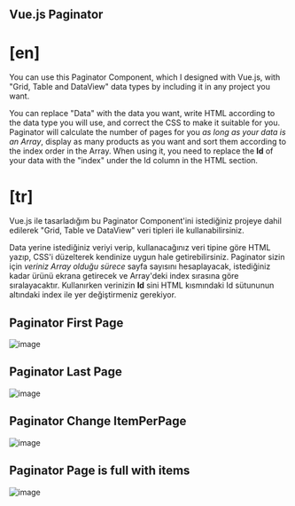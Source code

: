 ## Vue.js Paginator
# [en]
You can use this Paginator Component, which I designed with Vue.js, with "Grid, Table and DataView" data types by including it in any project you want.

You can replace "Data" with the data you want, write HTML according to the data type you will use, and correct the CSS to make it suitable for you.
Paginator will calculate the number of pages for you *as long as your data is an Array*, display as many products as you want and sort them according to the index order in the Array.
When using it, you need to replace the **Id** of your data with the "index" under the Id column in the HTML section.

# [tr]
Vue.js ile tasarladığım bu Paginator Component'ini istediğiniz projeye dahil edilerek "Grid, Table ve DataView" veri tipleri ile kullanabilirsiniz. 

Data yerine istediğiniz veriyi verip, kullanacağınız veri tipine göre HTML yazıp, CSS'i düzelterek kendinize uygun hale getirebilirsiniz. 
Paginator sizin için *veriniz Array olduğu sürece* sayfa sayısını hesaplayacak, istediğiniz kadar ürünü ekrana getirecek ve Array'deki index sırasına göre sıralayacaktır.
Kullanırken verinizin **Id** sini HTML kısmındaki Id sütununun altındaki index ile yer değiştirmeniz gerekiyor.

## Paginator First Page
![image](https://github.com/furkandlkdr/vue-paginator/assets/115067547/50f8ecff-9930-4b52-90db-1f0464851864)

## Paginator Last Page
![image](https://github.com/furkandlkdr/vue-paginator/assets/115067547/5196c36f-9fff-407b-8d5e-8d1d9758b646)

## Paginator Change ItemPerPage
![image](https://github.com/furkandlkdr/vue-paginator/assets/115067547/c30fc73f-10bb-4983-8202-e9839340201a)

## Paginator Page is full with items
![image](https://github.com/furkandlkdr/vue-paginator/assets/115067547/3f7687cc-9d3a-46c3-b2ac-587ed02c03cd)
